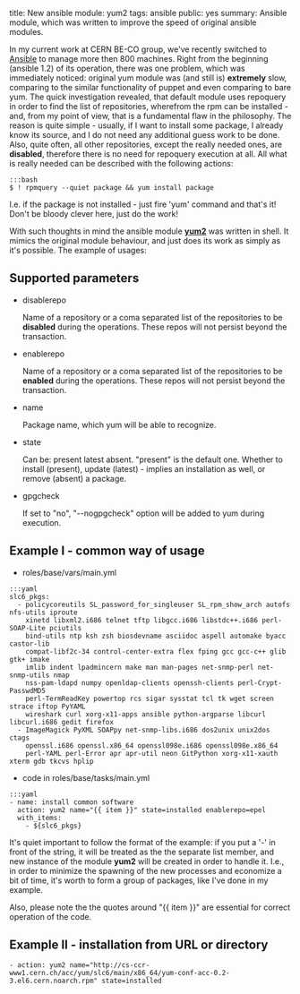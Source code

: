 title: New ansible module: yum2
tags: ansible
public: yes
summary: Ansible module, which was written to improve the speed of original ansible modules.

In my current work at CERN BE-CO group, we've recently switched to
[Ansible](http://www.ansible.com) to manage more then 800 machines. Right from the
beginning (ansible 1.2) of its operation, there was one problem, which was
immediately noticed: original yum
module was (and still is) **extremely** slow, comparing to the similar
functionality of puppet
and even comparing to bare yum. The quick investigation revealed, that default
module uses repoquery in order to find the list of repositories, wherefrom the rpm
can be installed - and, from my point of view, that is a fundamental flaw in the
philosophy. The reason is quite simple - usually, if I want to install some
package, I already know its source, and I do not
need any additional guess work to be done. Also, quite often, all other
repositories, except the really needed ones, are **disabled**, therefore there
is no need for repoquery execution at all. All what is really needed can be described
with the following actions:

```
:::bash
$ ! rpmquery --quiet package && yum install package
```

I.e. if the package is not installed - just fire 'yum' command and that's it!
Don't be bloody clever here, just do the work!

With such thoughts in mind the ansible module **[yum2](https://github.com/rhaido/ansible-modules/blob/master/yum2)** was written in shell. It
mimics the original module behaviour, and just does its work as simply as it's
possible. The example of usages:

## Supported parameters
- disablerepo
    
    Name of a repository or a coma separated list of the repositories to be
    **disabled** during the operations. These repos will not persist beyond the transaction.

- enablerepo
    
    Name of a repository or a coma separated list of the repositories to be
    **enabled** during the operations. These repos will not persist beyond the transaction.

- name

    Package name, which yum will be able to recognize.

- state

    Can be: present latest absent. "present" is the default one. Whether to
    install (present), update (latest) - implies an installation as well, or remove (absent) a package.

- gpgcheck
  
    If set to "no", "--nogpgcheck" option will be added to yum during
    execution.

## Example I - common way of usage

* roles/base/vars/main.yml
```
:::yaml
slc6_pkgs:
  - policycoreutils SL_password_for_singleuser SL_rpm_show_arch autofs nfs-utils iproute
    xinetd libxml2.i686 telnet tftp libgcc.i686 libstdc++.i686 perl-SOAP-Lite pciutils
    bind-utils ntp ksh zsh biosdevname asciidoc aspell automake byacc castor-lib 
    compat-libf2c-34 control-center-extra flex fping gcc gcc-c++ glib gtk+ imake
    imlib indent lpadmincern make man man-pages net-snmp-perl net-snmp-utils nmap
    nss-pam-ldapd numpy openldap-clients openssh-clients perl-Crypt-PasswdMD5
    perl-TermReadKey powertop rcs sigar sysstat tcl tk wget screen strace iftop PyYAML
    wireshark curl xorg-x11-apps ansible python-argparse libcurl libcurl.i686 gedit firefox
  - ImageMagick PyXML SOAPpy net-snmp-libs.i686 dos2unix unix2dos ctags
    openssl.i686 openssl.x86_64 openssl098e.i686 openssl098e.x86_64
    perl-YAML perl-Error apr apr-util neon GitPython xorg-x11-xauth xterm gdb tkcvs hplip

```
* code in roles/base/tasks/main.yml
```
:::yaml
- name: install common software
  action: yum2 name="{{ item }}" state=installed enablerepo=epel
  with_items:
    - ${slc6_pkgs}
```
It's quiet important to follow the format of the example: if you put a '-' in
front of the string, it will be treated as the the separate list member, and new
instance of the module **yum2** will be created in order to handle it. I.e., in
order to minimize the spawning of the new processes and economize a bit of time,
it's worth to form a group of packages, like I've done in my example.

Also, please note the the quotes around "{{ item }}" are essential for correct
operation of the code.

## Example II - installation from URL or directory
```
- action: yum2 name="http://cs-ccr-www1.cern.ch/acc/yum/slc6/main/x86_64/yum-conf-acc-0.2-3.el6.cern.noarch.rpm" state=installed
```
